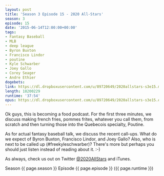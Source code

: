 ```yaml
---
layout: post
title: 'Season 3 Episode 15 - 2020 All-Stars'
season: 3
episode: 15
date: '2015-06-14T12:00:00+00:00'
tags:
- Fantasy Baseball
- MLB
- deep league
- Byron Buxton
- Francisco Lindor
- poutine
- Kyle Schwarber
- Joey Gallo
- Corey Seager
- Andre Ethier
dogebets:
link: https://dl.dropboxusercontent.com/u/89720649/2020allstars-s3e15.mp3
length: 18200229
runtime: '37:54'
opus: https://dl.dropboxusercontent.com/u/89720649/2020allstars-s3e15.opus
---
```

Ok guys, this is becoming a food podcast.  For the first three minutes, we discuss making french fries, pommes frites, whatever you call them, from scratch and then turning those into the Quebecois specialty, Poutine.  

As for actual fantasy baseball talk, we discuss the recent call-ups.  What do we expect of Byron Buxton, Francisco Lindor, and Joey Gallo?  Also, who is next to be called up (#freekyleschwarber)?  There's more but perhaps you should just listen instead of reading about it.  :-)  

As always, check us out on Twitter [@2020AllStars](https://www.twitter.com/2020allstars) and iTunes.  

Season {{ page.season }} Episode {{ page.episode }} ({{ page.runtime }})  
